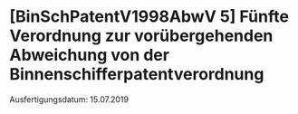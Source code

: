 # [BinSchPatentV1998AbwV 5] Fünfte Verordnung zur vorübergehenden Abweichung von der Binnenschifferpatentverordnung

Ausfertigungsdatum: 15.07.2019

 